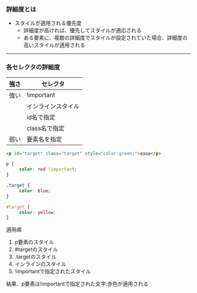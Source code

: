 ### 詳細度とは

- スタイルが適用される優先度
     - 詳細度が高ければ、優先してスタイルが適応される
     - ある要素に、複数の詳細度でスタイルが設定されていた場合、詳細度の高いスタイルが適用される

---

### 各セレクタの詳細度

| 強さ |   セレクタ   |
|-----|-------------|
| 強い | !important |
|     | インラインスタイル |
|     | id名で指定 |
|     | class名で指定 |
| 弱い | 要素名を指定 |

```html
<p id="target" class="target" style="color:green;">aaaa</p>
```

```css
p {
     color: red !important;
}

.target {
     color: blue;
}

#target {
     color: yellow;
}
```

適用順  
1. p要素のスタイル
2. #targetのスタイル
3. .targetのスタイル
4. インラインのスタイル
5. !importantで指定されたスタイル

結果、p要素は!importantで指定された文字:赤色が適用される